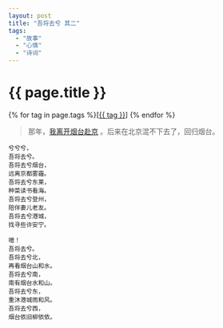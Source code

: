 ```yaml
---
layout: post
title: "吾将去兮 其二"
tags:
  - "故事"
  - "心情"
  - "诗词"
---
```


# {{ page.title }}

<div class="tags">
{% for tag in page.tags %}[<a class="tag" href="/tags.html#{{ tag }}">{{ tag }}</a>] {% endfor %}
</div>

> 那年，[我离开烟台赴京](/2009/11/07/wu-jiang-qu-xi.html) 。后来在北京混不下去了，回归烟台。

    兮兮兮，
    吾将去兮。
    吾将去兮烟台，
    远离京都雾霾。
    吾将去兮东莱，
    种菜读书看海。
    吾将去兮登州，
    陪伴妻儿老友。
    吾将去兮港城，
    找寻些许安宁。

    噫！
    吾将去兮。
    吾将去兮北，
    再看烟台山和水。
    吾将去兮南，
    南有烟台水和山。
    吾将去兮东，
    重沐港城雨和风。
    吾将去兮西，
    烟台依旧柳依依。

